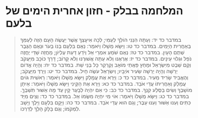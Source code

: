 # המלחמה בבלק - חזון אחרית הימים של בלעם

> במדבר כד יד: וְעַתָּה הִנְנִי הוֹלֵךְ לְעַמִּי; לְכָה אִיעָצְךָ אֲשֶׁר יַעֲשֶׂה הָעָם הַזֶּה לְעַמְּךָ בְּאַחֲרִית הַיָּמִים.
> במדבר כד טו: וַיִּשָּׂא מְשָׁלוֹ וַיֹּאמַר:  נְאֻם בִּלְעָם בְּנוֹ בְעֹר וּנְאֻם הַגֶּבֶר שְׁתֻם הָעָיִן.
> במדבר כד טז: נְאֻם שֹׁמֵעַ אִמְרֵי אֵל וְיֹדֵעַ דַּעַת עֶלְיוֹן; מַחֲזֵה שַׁדַּי יֶחֱזֶה נֹפֵל וּגְלוּי עֵינָיִם.
> במדבר כד יז: אֶרְאֶנּוּ וְלֹא עַתָּה אֲשׁוּרֶנּוּ וְלֹא קָרוֹב; דָּרַךְ כּוֹכָב מִיַּעֲקֹב וְקָם שֵׁבֶט מִיִּשְׂרָאֵל וּמָחַץ פַּאֲתֵי מוֹאָב וְקַרְקַר כָּל בְּנֵי שֵׁת.
> במדבר כד יח: וְהָיָה אֱדוֹם יְרֵשָׁה וְהָיָה יְרֵשָׁה שֵׂעִיר אֹיְבָיו; וְיִשְׂרָאֵל עֹשֶׂה חָיִל.
> במדבר כד יט: וְיֵרְדְּ מִיַּעֲקֹב; וְהֶאֱבִיד שָׂרִיד מֵעִיר.
> במדבר כד כ: וַיַּרְא אֶת עֲמָלֵק וַיִּשָּׂא מְשָׁלוֹ וַיֹּאמַר:  רֵאשִׁית גּוֹיִם עֲמָלֵק וְאַחֲרִיתוֹ עֲדֵי אֹבֵד.
> במדבר כד כא: וַיַּרְא אֶת הַקֵּינִי וַיִּשָּׂא מְשָׁלוֹ וַיֹּאמַר:  אֵיתָן מוֹשָׁבֶךָ וְשִׂים בַּסֶּלַע קִנֶּךָ.
> במדבר כד כב: כִּי אִם יִהְיֶה לְבָעֵר קָיִן עַד מָה אַשּׁוּר תִּשְׁבֶּךָּ.
> במדבר כד כג: וַיִּשָּׂא מְשָׁלוֹ וַיֹּאמַר:  אוֹי מִי יִחְיֶה מִשֻּׂמוֹ אֵל.
> במדבר כד כד: וְצִים מִיַּד כִּתִּים וְעִנּוּ אַשּׁוּר וְעִנּוּ עֵבֶר; וְגַם הוּא עֲדֵי אֹבֵד.
> במדבר כד כה: וַיָּקָם בִּלְעָם וַיֵּלֶךְ וַיָּשָׁב לִמְקֹמוֹ; וְגַם בָּלָק הָלַךְ לְדַרְכּוֹ. 
 

